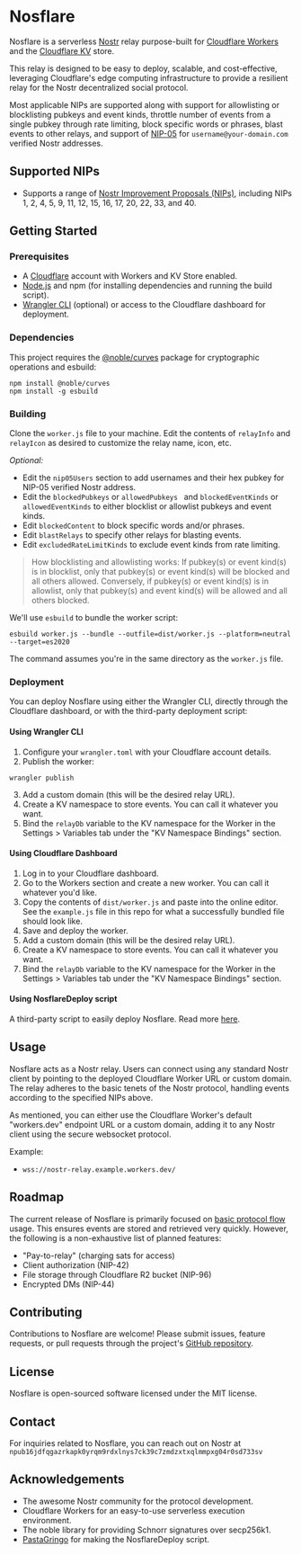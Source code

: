# Nosflare

Nosflare is a serverless [Nostr](https://github.com/fiatjaf/nostr) relay purpose-built for [Cloudflare Workers](https://workers.cloudflare.com/) and the [Cloudflare KV](https://www.cloudflare.com/products/workers-kv/) store. 

This relay is designed to be easy to deploy, scalable, and cost-effective, leveraging Cloudflare's edge computing infrastructure to provide a resilient relay for the Nostr decentralized social  protocol.

Most applicable NIPs are supported along with support for allowlisting or blocklisting pubkeys and event kinds, throttle number of events from a single pubkey through rate limiting, block specific words or phrases, blast events to other relays, and support of [NIP-05](https://github.com/nostr-protocol/nips/blob/master/05.md) for `username@your-domain.com` verified Nostr addresses.

## Supported NIPs

- Supports a range of [Nostr Improvement Proposals (NIPs)](https://github.com/fiatjaf/nostr/tree/master/nips), including NIPs 1, 2, 4, 5, 9, 11, 12, 15, 16, 17, 20, 22, 33, and 40.

## Getting Started

### Prerequisites

- A [Cloudflare](https://www.cloudflare.com/plans/) account with Workers and KV Store enabled.
- [Node.js](https://nodejs.org/) and npm (for installing dependencies and running the build script).
- [Wrangler CLI](https://developers.cloudflare.com/workers/cli-wrangler/install-update) (optional) or access to the Cloudflare dashboard for deployment.

### Dependencies

This project requires the [@noble/curves](https://github.com/paulmillr/noble-curves) package for cryptographic operations and esbuild:

```
npm install @noble/curves
npm install -g esbuild
```

### Building

Clone the `worker.js` file to your machine. Edit the contents of `relayInfo` and `relayIcon` as desired to customize the relay name, icon, etc.
 
*Optional:*
- Edit the `nip05Users` section to add usernames and their hex pubkey for NIP-05 verified Nostr address.
- Edit the `blockedPubkeys` or `allowedPubkeys ` and `blockedEventKinds` or `allowedEventKinds` to either blocklist or allowlist pubkeys and event kinds.
- Edit `blockedContent` to block specific words and/or phrases.
- Edit `blastRelays` to specify other relays for blasting events.
- Edit `excludedRateLimitKinds` to exclude event kinds from rate limiting.

> How blocklisting and allowlisting works: If pubkey(s) or event kind(s) is in blocklist, only that pubkey(s) or event kind(s) will be blocked and all others allowed. Conversely, if pubkey(s) or event kind(s) is in allowlist, only that pubkey(s) and event kind(s) will be allowed and all others blocked.

We'll use `esbuild` to bundle the worker script:

```
esbuild worker.js --bundle --outfile=dist/worker.js --platform=neutral --target=es2020
```

The command assumes you're in the same directory as the `worker.js` file.

### Deployment

You can deploy Nosflare using either the Wrangler CLI, directly through the Cloudflare dashboard, or with the third-party deployment script:

#### Using Wrangler CLI

1. Configure your `wrangler.toml` with your Cloudflare account details.
2. Publish the worker:

```
wrangler publish
```
3. Add a custom domain (this will be the desired relay URL).
4. Create a KV namespace to store events. You can call it whatever you want.
5. Bind the `relayDb` variable to the KV namespace for the Worker in the Settings > Variables tab under the "KV Namespace Bindings" section.

#### Using Cloudflare Dashboard

1. Log in to your Cloudflare dashboard.
2. Go to the Workers section and create a new worker. You can call it whatever you'd like.
3. Copy the contents of `dist/worker.js` and paste into the online editor. See the `example.js` file in this repo for what a successfully bundled file should look like.
4. Save and deploy the worker.
5. Add a custom domain (this will be the desired relay URL).
6. Create a KV namespace to store events. You can call it whatever you want.
7. Bind the `relayDb` variable to the KV namespace for the Worker in the Settings > Variables tab under the "KV Namespace Bindings" section.

#### Using NosflareDeploy script

A third-party script to easily deploy Nosflare. Read more [here](https://github.com/PastaGringo/NosflareDeploy). 

## Usage

Nosflare acts as a Nostr relay. Users can connect using any standard Nostr client by pointing to the deployed Cloudflare Worker URL or custom domain. The relay adheres to the basic tenets of the Nostr protocol, handling events according to the specified NIPs above.

As mentioned, you can either use the Cloudflare Worker's default "workers.dev" endpoint URL or a custom domain, adding it to any Nostr client using the secure websocket protocol.

Example:

- `wss://nostr-relay.example.workers.dev/`

## Roadmap

The current release of Nosflare is primarily focused on [basic protocol flow](https://github.com/nostr-protocol/nips/blob/master/01.md) usage. This ensures events are stored and retrieved very quickly. However, the following is a non-exhaustive list of planned features:

- "Pay-to-relay" (charging sats for access)
- Client authorization (NIP-42)
- File storage through Cloudflare R2 bucket (NIP-96)
- Encrypted DMs (NIP-44)

## Contributing

Contributions to Nosflare are welcome! Please submit issues, feature requests, or pull requests through the project's [GitHub repository](https://github.com/Spl0itable/nosflare).

## License

Nosflare is open-sourced software licensed under the MIT license.

## Contact

For inquiries related to Nosflare, you can reach out on Nostr at `npub16jdfqgazrkapk0yrqm9rdxlnys7ck39c7zmdzxtxqlmmpxg04r0sd733sv`

## Acknowledgements

- The awesome Nostr community for the protocol development.
- Cloudflare Workers for an easy-to-use serverless execution environment.
- The noble library for providing Schnorr signatures over secp256k1.
- [PastaGringo](https://github.com/PastaGringo) for making the NosflareDeploy script.